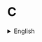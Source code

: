 # C

<details>
  <summary>English</summary>
  
  ### Materials
- [Geeks for Geeks](https://www.geeksforgeeks.org/c-language-set-1-introduction/)
- [Learn C](https://www.learn-c.org/)
- [Beej's Guide to C Programming](http://beej.us/guide/bgc/html/)
- [Fresh2fresh](https://fresh2refresh.com/c-programming/)
- [Studytonight](https://www.studytonight.com/c/)
- [Wikibooks](https://en.wikibooks.org/wiki/C_Programming)
- [W3resource](https://www.w3resource.com/c-programming-exercises/) programming excercises 
- [Codeforwin](https://codeforwin.org/2015/05/basic-programming-practice-problems.html) (exercises)
- [W3schools.in](https://www.w3schools.in/c-tutorial/intro/)
- [Include Help](https://www.includehelp.com/c/) (ok tut site)
- [LearnC](https://www.learnc.net/) (ok english/site)
- [Libcurl Tutorial](https://curl.haxx.se/libcurl/c/libcurl-tutorial.html)
- [Short C](http://www.stat.cmu.edu/~brian/cprog.html) (old but good explanation of why to use C)
- [The GNU C Programming](http://www.crasseux.com/books/ctutorial/)
- [Brian Kernighan: UNIX, C, AWK, AMPL, and Go Programming | AI Podcast #109](https://www.youtube.com/watch?v=O9upVbGSBFo)
- [C Traps and Pitfalls](http://www.literateprogramming.com/ctraps.pdf)
- [Build Your Own Lisp](http://www.buildyourownlisp.com/contents)
</details>
